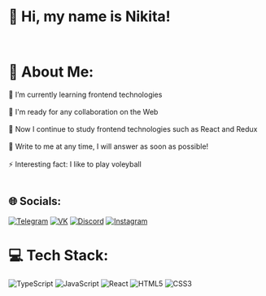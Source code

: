 # 👋 Hi, my name is Nikita!
<br>

# 💫 About Me:
🔭 I’m currently learning frontend technologies <br>
<br>
👯 I'm ready for any collaboration on the Web <br>
<br>
🌱 Now I continue to study frontend technologies such as React and Redux <br>
<br>
💬 Write to me at any time, I will answer as soon as possible! <br>
<br>
⚡ Interesting fact: I like to play voleyball <br>
<br>


## 🌐 Socials:
[![Telegram](https://img.shields.io/badge/Telegram-2CA5E0?style=for-the-badge&logo=telegram&logoColor=white)](https://t.me/nnnikserrrr) [![VK](https://img.shields.io/badge/VK-0077FF?style=for-the-badge&logo=VK&logoColor=white)](https://vk.com/nnnikserrrr) [![Discord](https://img.shields.io/badge/Discord-%237289DA.svg?logo=discord&logoColor=white&style=for-the-badge)](https://discord.gg/marlboro#8580) [![Instagram](https://img.shields.io/badge/Instagram-%23E4405F.svg?logo=Instagram&logoColor=white&style=for-the-badge)](https://instagram.com/nnnikserrrr) 

# 💻 Tech Stack:
![TypeScript](https://img.shields.io/badge/typescript-%23007ACC.svg?style=for-the-badge&logo=typescript&logoColor=white) ![JavaScript](https://img.shields.io/badge/javascript-%23323330.svg?style=for-the-badge&logo=javascript&logoColor=%23F7DF1E) ![React](https://img.shields.io/badge/react-%2320232a.svg?style=for-the-badge&logo=react&logoColor=%2361DAFB)  ![HTML5](https://img.shields.io/badge/html5-%23E34F26.svg?style=for-the-badge&logo=html5&logoColor=white) ![CSS3](https://img.shields.io/badge/css3-%231572B6.svg?style=for-the-badge&logo=css3&logoColor=white) 

